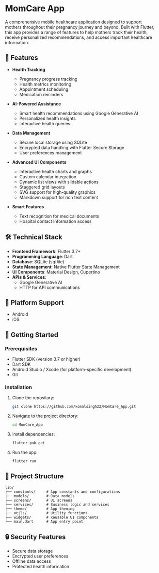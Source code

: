 

# MomCare App

A comprehensive mobile healthcare application designed to support mothers throughout their pregnancy journey and beyond. Built with Flutter, this app provides a range of features to help mothers track their health, receive personalized recommendations, and access important healthcare information.

## 🚀 Features

- **Health Tracking**
  - Pregnancy progress tracking
  - Health metrics monitoring
  - Appointment scheduling
  - Medication reminders

- **AI-Powered Assistance**
  - Smart health recommendations using Google Generative AI
  - Personalized health insights
  - Interactive health queries

- **Data Management**
  - Secure local storage using SQLite
  - Encrypted data handling with Flutter Secure Storage
  - User preferences management

- **Advanced UI Components**
  - Interactive health charts and graphs
  - Custom calendar integration
  - Dynamic list views with slidable actions
  - Staggered grid layouts
  - SVG support for high-quality graphics
  - Markdown support for rich text content

- **Smart Features**
  - Text recognition for medical documents
  - Hospital contact information access

## 🛠️ Technical Stack

- **Frontend Framework**: Flutter 3.7+
- **Programming Language**: Dart
- **Database**: SQLite (sqflite)
- **State Management**: Native Flutter State Management
- **UI Components**: Material Design, Cupertino
- **APIs & Services**:
  - Google Generative AI
  - HTTP for API communications

## 📱 Platform Support

- Android
- iOS

## 🚀 Getting Started

### Prerequisites

- Flutter SDK (version 3.7 or higher)
- Dart SDK
- Android Studio / Xcode (for platform-specific development)
- Git

### Installation

1. Clone the repository:
   ```bash
   git clone https://github.com/komalsingh22/MomCare_App.git
   ```

2. Navigate to the project directory:
   ```bash
   cd MomCare_App
   ```

3. Install dependencies:
   ```bash
   flutter pub get
   ```

4. Run the app:
   ```bash
   flutter run
   ```

## 📁 Project Structure

```
lib/
├── constants/     # App constants and configurations
├── models/        # Data models
├── screens/       # UI screens
├── services/      # Business logic and services
├── theme/         # App theming
├── utils/         # Utility functions
├── widgets/       # Reusable UI components
└── main.dart      # App entry point
```

## 🔒 Security Features

- Secure data storage
- Encrypted user preferences
- Offline data access
- Protected health information



